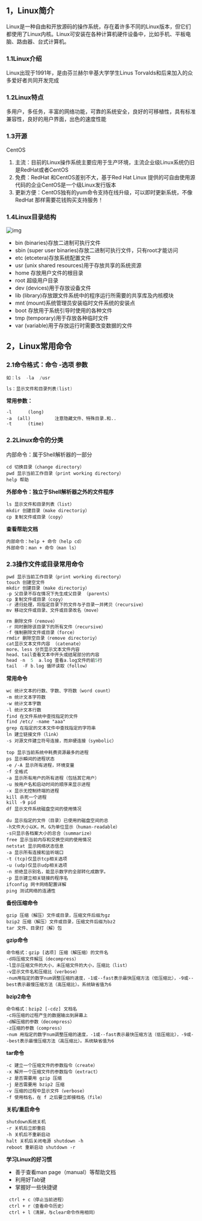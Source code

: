 ## 1，Linux简介

Linux是一种自由和开放源码的操作系统，存在着许多不同的Linux版本，但它们都使用了Linux内核。Linux可安装在各种计算机硬件设备中，比如手机、平板电脑、路由器、台式计算机。

### 1.1Linux介绍

Linux出现于1991年，是由芬兰赫尔辛基大学学生Linus Torvalds和后来加入的众多爱好者共同开发完成

### 1.2Linux特点

多用户，多任务，丰富的网络功能，可靠的系统安全，良好的可移植性，具有标准兼容性，良好的用户界面，出色的速度性能

### 1.3开源

CentOS

1. 主流：目前的Linux操作系统主要应用于生产环境，主流企业级Linux系统仍旧是RedHat或者CentOS
2. 免费：RedHat 和CentOS差别不大，基于Red Hat Linux 提供的可自由使用源代码的企业CentOS是一个级Linux发行版本
3. 更新方便：CentOS独有的yum命令支持在线升级，可以即时更新系统，不像RedHat 那样需要花钱购买支持服务！

### 1.4Linux目录结构

![img](v2-0ba0cffb7f05d4eccec30210c8e64851_720w.webp)

- bin (binaries)存放二进制可执行文件
- sbin (super user binaries)存放二进制可执行文件，只有root才能访问
- etc (etcetera)存放系统配置文件
- usr (unix shared resources)用于存放共享的系统资源
- home 存放用户文件的根目录
- root 超级用户目录
- dev (devices)用于存放设备文件
- lib (library)存放跟文件系统中的程序运行所需要的共享库及内核模块
- mnt (mount)系统管理员安装临时文件系统的安装点
- boot 存放用于系统引导时使用的各种文件
- tmp (temporary)用于存放各种临时文件
- var (variable)用于存放运行时需要改变数据的文件

## 2，Linux常用命令

### 2.1命令格式：命令 -选项 参数

```cpp
如：ls  -la  /usr

ls：显示文件和目录列表(list)
```

**常用参数：**

```text
-l		(long)
-a	(all)         注意隐藏文件、特殊目录.和..   
-t		(time)
```

### 2.2Linux命令的分类

内部命令：属于Shell解析器的一部分

```text
cd 切换目录（change directory）
pwd 显示当前工作目录（print working directory）
help 帮助
```

**外部命令：独立于Shell解析器之外的文件程序**

```text
ls 显示文件和目录列表（list）
mkdir 创建目录（make directoriy）
cp 复制文件或目录（copy）
```

**查看帮助文档**

```text
内部命令：help + 命令（help cd）
外部命令：man + 命令（man ls）
```

### 2.3操作文件或目录常用命令

```cpp
pwd 显示当前工作目录（print working directory）
touch 创建空文件				                    
mkdir 创建目录（make directoriy）
-p 父目录不存在情况下先生成父目录 （parents）            
cp 复制文件或目录（copy）
-r 递归处理，将指定目录下的文件与子目录一并拷贝（recursive）     
mv 移动文件或目录、文件或目录改名（move）

rm 删除文件（remove）
-r 同时删除该目录下的所有文件（recursive）
-f 强制删除文件或目录（force）
rmdir 删除空目录（remove directoriy）
cat显示文本文件内容 （catenate）
more、less 分页显示文本文件内容
head、tail查看文本中开头或结尾部分的内容
head -n  5  a.log 查看a.log文件的前5行
tail  -F b.log 循环读取（follow）
```

**常用命令**

```text
wc 统计文本的行数、字数、字符数（word count）
-m 统计文本字符数
-w 统计文本字数
-l 统计文本行数
find 在文件系统中查找指定的文件
find /etc/ -name "aaa"
grep 在指定的文本文件中查找指定的字符串
ln 建立链接文件（link）
-s 对源文件建立符号连接，而非硬连接（symbolic）

top 显示当前系统中耗费资源最多的进程 
ps 显示瞬间的进程状态
-e /-A 显示所有进程，环境变量
-f 全格式
-a 显示所有用户的所有进程（包括其它用户）
-u 按用户名和启动时间的顺序来显示进程
-x 显示无控制终端的进程
kill 杀死一个进程
kill -9 pid
df 显示文件系统磁盘空间的使用情况

du 显示指定的文件（目录）已使用的磁盘空间的总
-h文件大小以K，M，G为单位显示（human-readable）
-s只显示各档案大小的总合（summarize）
free 显示当前内存和交换空间的使用情况 
netstat 显示网络状态信息
-a 显示所有连接和监听端口
-t (tcp)仅显示tcp相关选项
-u (udp)仅显示udp相关选项
-n 拒绝显示别名，能显示数字的全部转化成数字。
-p 显示建立相关链接的程序名
ifconfig 网卡网络配置详解 
ping 测试网络的连通性 
```

**备份压缩命令**

```text
gzip 压缩（解压）文件或目录，压缩文件后缀为gz 
bzip2 压缩（解压）文件或目录，压缩文件后缀为bz2 
tar 文件、目录打（解）包
```

**gzip命令**

```text
命令格式：gzip [选项] 压缩（解压缩）的文件名
-d将压缩文件解压（decompress）
-l显示压缩文件的大小，未压缩文件的大小，压缩比（list）
-v显示文件名和压缩比（verbose）
-num用指定的数字num调整压缩的速度，-1或--fast表示最快压缩方法（低压缩比），-9或--best表示最慢压缩方法（高压缩比）。系统缺省值为6
```

**bzip2命令**

```text
命令格式：bzip2 [-cdz] 文档名
-c将压缩的过程产生的数据输出到屏幕上
-d解压缩的参数（decompress）
-z压缩的参数（compress）
-num 用指定的数字num调整压缩的速度，-1或--fast表示最快压缩方法（低压缩比），-9或--best表示最慢压缩方法（高压缩比）。系统缺省值为6
```

**tar命令**

```text
-c 建立一个压缩文件的参数指令（create）
-x 解开一个压缩文件的参数指令（extract）
-z 是否需要用 gzip 压缩
-j 是否需要用 bzip2 压缩
-v 压缩的过程中显示文件（verbose）
-f 使用档名，在 f 之后要立即接档名（file）
```

**关机/重启命令**

```text
shutdown系统关机 
-r 关机后立即重启
-h 关机后不重新启动
halt 关机后关闭电源 shutdown -h
reboot 重新启动 shutdown -r
```

**学习Linux的好习惯**

- 善于查看man page（manual）等帮助文档
- 利用好Tab键
- 掌握好一些快捷键

```text
 ctrl + c（停止当前进程）
 ctrl + r（查看命令历史）
 ctrl + l（清屏，与clear命令作用相同）
```
